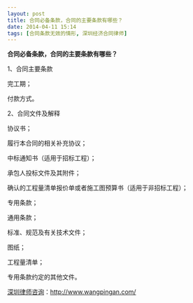 ```yaml
---
layout: post
title: 合同必备条款，合同的主要条款有哪些？
date: 2014-04-11 15:14
tags: [合同条款无效的情形, 深圳经济合同律师]
---
```

<strong>合同必备条款，合同的主要条款有哪些？</strong>

1、合同主要条款

完工期；

付款方式。

2、合同文件及解释

协议书；

履行本合同的相关补充协议；

中标通知书（适用于招标工程）；

承包人投标文件及其附件；

确认的工程量清单报价单或者施工图预算书（适用于非招标工程）；

专用条款；

通用条款；

标准、规范及有关技术文件；

图纸；

工程量清单；

专用条款约定的其他文件。

<a href="http://www.wangpingan.com/">深圳律师咨询</a>：<a href="http://www.wangpingan.com/">http://www.wangpingan.com/</a>

